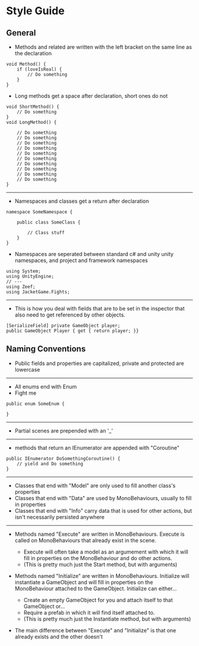 # Style Guide #

## General ##

* Methods and related are written with the left bracket on the same line as the declaration
```
void Method() {
    if (loveIsReal) {
        // Do something
    }
}
```

* Long methods get a space after declaration, short ones do not
```
void ShortMethod() {
    // Do something
}
void LongMethod() {

    // Do something
    // Do something
    // Do something
    // Do something
    // Do something
    // Do something
    // Do something
    // Do something
    // Do something
    // Do something
}
```

<hr/>

* Namespaces and classes get a return after declaration
```
namespace SomeNamespace {

    public class SomeClass {

        // Class stuff
    }
}
```

* Namespaces are seperated between standard c# and unity unity namespaces, and project and framework namespaces
```
using System;
using UnityEngine;
// ---
using Zeef;
using JacketGame.Fights;

```

<hr/>

* This is how you deal with fields that are to be set in the inspector that also need to get referenced by other objects.
```
[SerializeField] private GameObject player;
public GameObject Player { get { return player; }}
```

## Naming Conventions ##

* Public fields and properties are capitalized, private and protected are lowercase

<hr/>

* All enums end with Enum
* Fight me
```
public enum SomeEnum {

}
```

<hr/>

* Partial scenes are prepended with an '_'

<hr/>

* methods that return an IEnumerator are appended with "Coroutine"
```
public IEnumerator DoSomethingCoroutine() {
    // yield and Do something
}
```

<hr/>

* Classes that end with "Model" are only used to fill another class's properties
* Classes that end with "Data" are used by MonoBehaviours, usually to fill in properties
* Classes that end with "Info" carry data that is used for other actions, but isn't necessarily persisted anywhere

<hr/>

* Methods named "Execute" are written in MonoBehaviours. Execute is called on MonoBehaviours that already exist in the scene.
    * Execute will often take a model as an argumement with which it will fill in properties on the MonoBehaviour and do other actions.
    * (This is pretty much just the Start method, but with arguments)

* Methods named "Initialize" are written in MonoBehaviours. Initialize will instantiate a GameObject and will fill in properties on the MonoBehaviour attached to the GameObject. Initialize can either...
    * Create an empty GameObject for you and attach itself to that GameObject or...
    * Require a prefab in which it will find itself attached to.
    * (This is pretty much just the Instantiate method, but with arguments)

* The main difference between "Execute" and "Initialize" is that one already exists and the other doesn't